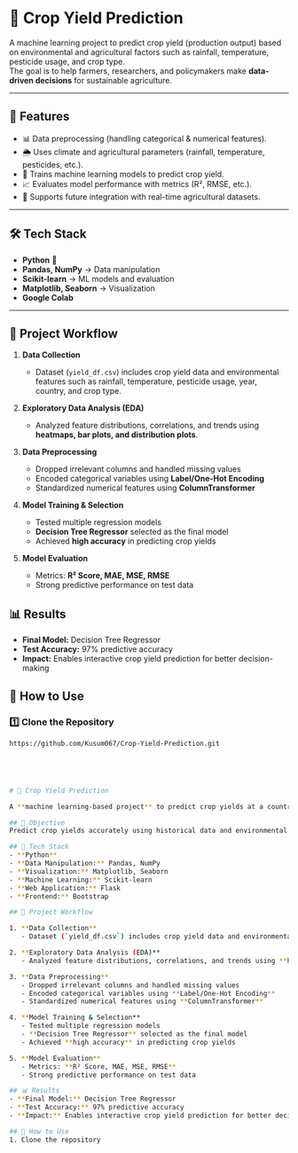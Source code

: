 # 🌾 Crop Yield Prediction

A machine learning project to predict crop yield (production output) based on environmental and agricultural factors such as rainfall, temperature, pesticide usage, and crop type.  
The goal is to help farmers, researchers, and policymakers make **data-driven decisions** for sustainable agriculture.

---

## 🚀 Features
- 📊 Data preprocessing (handling categorical & numerical features).  
- 🌦️ Uses climate and agricultural parameters (rainfall, temperature, pesticides, etc.).  
- 🤖 Trains machine learning models to predict crop yield.  
- 📈 Evaluates model performance with metrics (R², RMSE, etc.).  
- 🧩 Supports future integration with real-time agricultural datasets.  

---

## 🛠️ Tech Stack
- **Python** 🐍  
- **Pandas, NumPy** → Data manipulation  
- **Scikit-learn** → ML models and evaluation  
- **Matplotlib, Seaborn** → Visualization  
- **Google Colab** 

---
## 📂 Project Workflow

1. **Data Collection**  
   - Dataset (`yield_df.csv`) includes crop yield data and environmental features such as rainfall, temperature, pesticide usage, year, country, and crop type.  

2. **Exploratory Data Analysis (EDA)**  
   - Analyzed feature distributions, correlations, and trends using **heatmaps, bar plots, and distribution plots**.  

3. **Data Preprocessing**  
   - Dropped irrelevant columns and handled missing values  
   - Encoded categorical variables using **Label/One-Hot Encoding**  
   - Standardized numerical features using **ColumnTransformer**  

4. **Model Training & Selection**  
   - Tested multiple regression models  
   - **Decision Tree Regressor** selected as the final model  
   - Achieved **high accuracy** in predicting crop yields  

5. **Model Evaluation**  
   - Metrics: **R² Score, MAE, MSE, RMSE**  
   - Strong predictive performance on test data  
## 📊 Results
- **Final Model:** Decision Tree Regressor  
- **Test Accuracy:** 97% predictive accuracy  
- **Impact:** Enables interactive crop yield prediction for better decision-making  

## 📌 How to Use
### 1️⃣ Clone the Repository
```bash
https://github.com/Kusum067/Crop-Yield-Prediction.git





# 🌾 Crop Yield Prediction

A **machine learning-based project** to predict crop yields at a country level using historical and environmental data. This tool helps **farmers, planners, and policymakers** make informed decisions for agricultural planning, resource allocation, and food security.  

## 📌 Objective
Predict crop yields accurately using historical data and environmental factors to optimize agricultural planning and resource management.  

## 🚀 Tech Stack
- **Python**  
- **Data Manipulation:** Pandas, NumPy  
- **Visualization:** Matplotlib, Seaborn  
- **Machine Learning:** Scikit-learn  
- **Web Application:** Flask  
- **Frontend:** Bootstrap  

## 📂 Project Workflow

1. **Data Collection**  
   - Dataset (`yield_df.csv`) includes crop yield data and environmental features such as rainfall, temperature, pesticide usage, year, country, and crop type.  

2. **Exploratory Data Analysis (EDA)**  
   - Analyzed feature distributions, correlations, and trends using **heatmaps, bar plots, and distribution plots**.  

3. **Data Preprocessing**  
   - Dropped irrelevant columns and handled missing values  
   - Encoded categorical variables using **Label/One-Hot Encoding**  
   - Standardized numerical features using **ColumnTransformer**  

4. **Model Training & Selection**  
   - Tested multiple regression models  
   - **Decision Tree Regressor** selected as the final model  
   - Achieved **high accuracy** in predicting crop yields  

5. **Model Evaluation**  
   - Metrics: **R² Score, MAE, MSE, RMSE**  
   - Strong predictive performance on test data     

## 📊 Results
- **Final Model:** Decision Tree Regressor  
- **Test Accuracy:** 97% predictive accuracy  
- **Impact:** Enables interactive crop yield prediction for better decision-making  

## 📌 How to Use
1. Clone the repository

